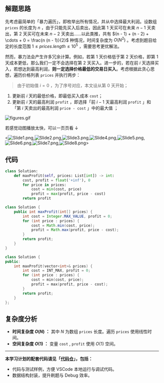 ## 解题思路

先考虑最简单的「暴力遍历」，即枚举出所有情况，并从中选择最大利润。设数组 `prices` 的长度为 $n$ ，由于只能先买入后卖出，因此第 1 天买可在未来 $n - 1$ 天卖出，第 2 天买可在未来 $n - 2$ 天卖出……以此类推，共有 $(n - 1) + (n - 2) + \cdots + 0 = \frac{n (n - 1)}{2}$ 种情况，时间复杂度为 $O(N^2)$ 。考虑到题目给定的长度范围 $1 \leq prices.length \leq 10^5$ ，需要思考更优解法。 

然而，暴力法会产生许多冗余计算。例如，若第 1 天价格低于第 2 天价格，即第 1 天成本更低，那么我们一定不会选择在第 2 天买入。进一步的，若在前 $i$ 天选择买入，若想达到最高利润，**则一定选择价格最低的交易日买入**。考虑根据此贪心思想，遍历价格列表 `prices` 并执行两步：

> 由于初始值 $i = 0$ ，为了序号对应，本文设从第 0 天开始；

1. 更新前 $i$ 天的最低价格，即最低买入成本 `cost`；
2. 更新前 $i$ 天的最高利润 `profit` ，即选择「前 $i-1$ 天最高利润 `profit` 」和「第 $i$ 天卖出的最高利润 `price - cost` 」中的最大值 ； 

![figures.gif](https://pic.leetcode-cn.com/1658590330-wivils-figures.gif)

若感觉动图播放太快，可以一页页看 $\downarrow$

<![Slide1.png](https://pic.leetcode-cn.com/1658590273-wxZXUx-Slide1.png),![Slide2.png](https://pic.leetcode-cn.com/1658590273-hNfqiL-Slide2.png),![Slide3.png](https://pic.leetcode-cn.com/1658590273-XixLRU-Slide3.png),![Slide4.png](https://pic.leetcode-cn.com/1658590273-VVEEbJ-Slide4.png),![Slide5.png](https://pic.leetcode-cn.com/1658590273-IVQvbm-Slide5.png),![Slide6.png](https://pic.leetcode-cn.com/1658590273-aNJkKb-Slide6.png),![Slide7.png](https://pic.leetcode-cn.com/1658590273-VGJJMt-Slide7.png),![Slide8.png](https://pic.leetcode-cn.com/1658590273-CfqqHs-Slide8.png)>

## 代码

```Python []
class Solution:
    def maxProfit(self, prices: List[int]) -> int:
        cost, profit = float('+inf'), 0
        for price in prices:
            cost = min(cost, price)
            profit = max(profit, price - cost)
        return profit
```

```Java []
class Solution {
    public int maxProfit(int[] prices) {
        int cost = Integer.MAX_VALUE, profit = 0;
        for (int price : prices) {
            cost = Math.min(cost, price);
            profit = Math.max(profit, price - cost);
        }
        return profit;
    }
}
```

```C++ []
class Solution {
public:
    int maxProfit(vector<int>& prices) {
        int cost = INT_MAX, profit = 0;
        for (int price : prices) {
            cost = min(cost, price);
            profit = max(profit, price - cost);
        }
        return profit;
    }
};
```

## 复杂度分析

- **时间复杂度 $O(N)$ ：** 其中 $N$ 为数组 `prices` 长度。遍历 `prices` 使用线性时间。
- **空间复杂度 $O(1)$ ：** 变量  `cost` , `profit` 使用 $O(1)$ 空间。

---

**本学习计划的配套代码请见「[代码仓](https://github.com/krahets/selected-coding-interview)」，包括：**

- 代码与测试样例，方便 VSCode 本地运行与调试代码。
- 数据结构封装，提升刷题与 Debug 效率。
